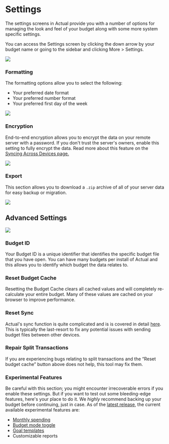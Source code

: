 # Settings

The settings screens in Actual provide you with a number of options for managing the look and feel of your budget along with some more system specific settings.

You can access the Settings screen by clicking the down arrow by your budget name or going to the sidebar and clicking More > Settings.

![](/img/using-actual/settings-1.png)

### Formatting

The formatting options allow you to select the following:

- Your preferred date format
- Your preferred number format
- Your preferred first day of the week

![](/img/using-actual/settings-formatting.png)

### Encryption

End-to-end encryption allows you to encrypt the data on your remote server with a password. If you don't trust the server's owners, enable this setting to fully encrypt the data. Read more about this feature on the [Syncing Across Devices page.](../getting-started/sync.md/#end-to-end-encryption)

![](/img/using-actual/settings-encryption.png)

### Export

This section allows you to download a `.zip` archive of all of your server data for easy backup or migration.

![](/img/using-actual/settings-export.png)

## Advanced Settings

![](/img/using-actual/settings-advanced.png)

### Budget ID

Your Budget ID is a unique identifier that identifies the specific budget file that you have open. You can have many budgets per install of Actual and this allows you to identify which budget the data relates to.

### Reset Budget Cache

Resetting the Budget Cache clears all cached values and will completely re-calculate your entire budget. Many of these values are cached on your browser to improve performance.

### Reset Sync

Actual's sync function is quite complicated and is is covered in detail [here](../getting-started/sync.md#what-does-resetting-sync-mean). This is typically the last-resort to fix any potential issues with sending budget files between other devices.

### Repair Split Transactions

If you are experiencing bugs relating to split transactions and the “Reset budget cache” button above does not help, this tool may fix them.

### Experimental Features

Be careful with this section; you might encounter irrecoverable errors if you enable these settings. But if you want to test out some bleeding-edge features, here's your place to do it. We _highly_ recommend backing up your budget before continuing, just in case. As of the [latest release](../releases.md), the current available experimental features are:

- [Monthly spending](../experimental/monthly-cleanup.md)
- [Budget mode toggle](../experimental/tracking-budget.md)
- [Goal templates](../experimental/goal-templates.md)
- Customizable reports
